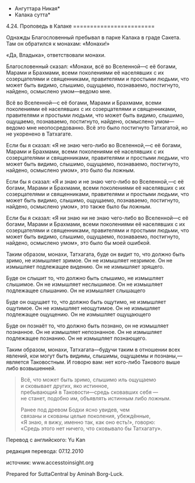 * Ангуттара Никая*
* Калака сутта*

4\.24\. Проповедь в Калаке
\=\=\=\=\=\=\=\=\=\=\=\=\=\=\=\=\=\=\=\=\=\=\=\=

Однажды Благословенный пребывал в парке Калака в граде Сакета\. Там он обратился к монахам: «Монахи\!»

«Да, Владыка», ответствовали монахи\.

Благословенный сказал: «Монахи, всё во Вселенной—с её богами, Марами и Брахмами, всеми поколениями её населявших с их созерцателями и священниками, правителями и простыми людьми, что может быть видимо, слышимо, ощущаемо, познаваемо, постигнуто, найдено, осмыслено умом—ведомо мне\.

Всё во Вселенной—с её богами, Марами и Брахмами, всеми поколениями её населявших с их созерцателями и священниками, правителями и простыми людьми, что может быть видимо, слышимо, ощущаемо, познаваемо, постигнуто, найдено, осмыслено умом—ведомо мне неопосредованно\. Всё это было постигнуто Татхагатой, но не укоренено в Татхагате\.

Если бы я сказал: «Я не знаю чего\-либо во Вселенной,—с её богами, Марами и Брахмами, всеми поколениями её населявших с их созерцателями и священниками, правителями и простыми людьми, что может быть видимо, слышимо, ощущаемо, познаваемо, постигнуто, найдено, осмыслено умом», это было бы ложным\.

Если бы я сказал: «Я и знаю и не знаю чего\-либо во Вселенной,—с её богами, Марами и Брахмами, всеми поколениями её населявших с их созерцателями и священниками, правителями и простыми людьми, что может быть видимо, слышимо, ощущаемо, познаваемо, постигнуто, найдено, осмыслено умом», это также было бы ложным\.

Если бы я сказал: «Я ни знаю ни не знаю чего\-либо во Вселенной—с её богами, Марами и Брахмами, всеми поколениями её населявших с их созерцателями и священниками, правителями и простыми людьми, что может быть видимо, слышимо, ощущаемо, познаваемо, постигнуто, найдено, осмыслено умом», это было бы моей ошибкой\.

Таким образом, монахи, Татхагата, буде он видит то, что должно быть зримо, не измышляет зримое\. Он не измышляет незримое\. Он не измышляет подлежащее видению\. Он не измышляет зрящего\.

Буде он слышит то, что должно быть слышимо, не измышляет слышимое\. Он не измышляет неслышимое\. Он не измышляет подлежащее слышанию\. Он не измышляет слышащего

Буде он ощущает то, что должно быть ощутимо, не измышляет ощутимое\. Он не измышляет неощутимое\. Он не измышляет подлежащее ощущению\. Он не измышляет ощущающего

Буде он познаёт то, что должно быть познано, он не измышляет познанное\. Он не измышляет непознанное\. Он не измышляет подлежащее познанию\. Он не измышляет познающего\.

Таким образом, монахи, Татхагата—будучи таким в отношении всех явлений, кои могут быть видимы, слышимы, ощущаемы и познаны,—является Таковостным\. И говорю вам: нет кого\-либо Такового выше либо возвышенней\.

> Всё, что может быть зримо, слышимо иль ощущаемо  
> и сковывает других, яко истинное,  
> пребывающий в Таковости—средь сковавших себя —  
> не станет, подобно им, объявлять истинным либо ложным\.  
>   
> Ранее под древом Бодхи ясно увидев, чем  
> связаны и скованы целые поколения, убеждённые,  
> «Я знаю, я вижу, именно так, как оно есть\!», говорю:  
> «Средь этого нет ничего, что сковывало бы Татхагату»\.

Перевод с английского: Yu Kan

редакция перевода: 07\.12\.2010

источник: www\.accesstoinsight\.org

Prepared for SuttaCentral by Aminah Borg\-Luck\.